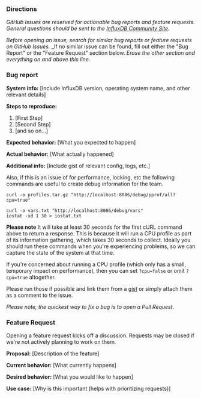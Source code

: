 ### Directions
_GitHub Issues are reserved for actionable bug reports and feature requests._
_General questions should be sent to the [InfluxDB Community Site](https://community.influxdata.com)._

_Before opening an issue, search for similar bug reports or feature requests on GitHub Issues._
_If no similar issue can be found, fill out either the "Bug Report" or the "Feature Request" section below.
_Erase the other section and everything on and above this line._

### Bug report

__System info:__ [Include InfluxDB version, operating system name, and other relevant details]

__Steps to reproduce:__

1. [First Step]
2. [Second Step]
3. [and so on...]

__Expected behavior:__ [What you expected to happen]

__Actual behavior:__ [What actually happened]

__Additional info:__ [Include gist of relevant config, logs, etc.]

Also, if this is an issue of for performance, locking, etc the following commands are useful to create debug information for the team.

```
curl -o profiles.tar.gz "http://localhost:8086/debug/pprof/all?cpu=true"

curl -o vars.txt "http://localhost:8086/debug/vars"
iostat -xd 1 30 > iostat.txt
```

**Please note** It will take at least 30 seconds for the first cURL command above to return a response.
This is because it will run a CPU profile as part of its information gathering, which takes 30 seconds to collect.
Ideally you should run these commands when you're experiencing problems, so we can capture the state of the system at that time.

If you're concerned about running a CPU profile (which only has a small, temporary impact on performance), then you can set `?cpu=false` or omit `?cpu=true` altogether.

Please run those if possible and link them from a [gist](http://gist.github.com) or simply attach them as a comment to the issue.

*Please note, the quickest way to fix a bug is to open a Pull Request.*


### Feature Request

Opening a feature request kicks off a discussion.
Requests may be closed if we're not actively planning to work on them.

__Proposal:__ [Description of the feature]

__Current behavior:__ [What currently happens]

__Desired behavior:__ [What you would like to happen]

__Use case:__ [Why is this important (helps with prioritizing requests)]
